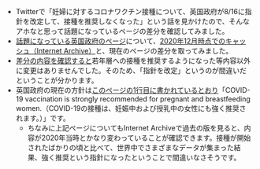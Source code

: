 - Twitterで「妊婦に対するコロナワクチン接種について、英国政府が8/16に指針を改定して、接種を推奨しなくなった」という話を見かけたので、そんなアホなと思って話題になっているページの差分を確認してみました。
- [話題になっている英国政府のページ](https://www.gov.uk/government/publications/regulatory-approval-of-pfizer-biontech-vaccine-for-covid-19/summary-public-assessment-report-for-pfizerbiontech-covid-19-vaccine)について、[2020年12月時点でのキャッシュ（Internet Archive）](http://web.archive.org/web/20201228165033/https://www.gov.uk/government/publications/regulatory-approval-of-pfizer-biontech-vaccine-for-covid-19/summary-public-assessment-report-for-pfizerbiontech-covid-19-vaccine)と、現在のページの差分を取ってみました。
- [差分の内容を確認すると](https://github.com/urushio/covid-19-report/commit/74d096e6e8e49b336992ce3a81d6e661a1aa9c8e)若年層への接種を推奨するようになった等内容以外に変更はありませんでした。そのため、「指針を改定」というのが間違いだということが分かります。
- 英国政府の現在の方針は[このページの1行目に書かれているとおり](https://www.gov.uk/government/publications/covid-19-vaccination-women-of-childbearing-age-currently-pregnant-planning-a-pregnancy-or-breastfeeding/covid-19-vaccination-a-guide-for-women-of-childbearing-age-pregnant-planning-a-pregnancy-or-breastfeeding)「COVID-19 vaccination is strongly recommended for pregnant and breastfeeding women.（COVID-19の接種は、妊娠中および授乳中の女性にも強く推奨されます。）」です。
    - ちなみに上記ページについてもInternet Archiveで過去の版を見ると、内容が2020年当時とかなり変わっていることが確認できます。接種が開始されたばかりの頃と比べて、世界中でさまざまなデータが集まった結果、強く推奨という指針になったということで間違いなさそうです。
